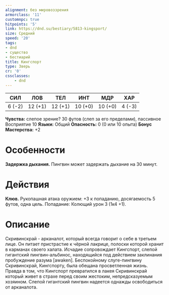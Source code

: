 ```yaml
---
alignment: без мировоззрения
armorclass: '11'
customnpc: true
hitpoints: '5'
link: https://dnd.su/bestiary/5813-kingsport/
size: Средний
speed: '20'
tags:
- dnd
- существо
- бестиарий
title: Кингспорт
type: Зверь
cr: '0'
cssclasses:
    - dnd
---
```



| СИЛ | ЛОВ | ТЕЛ | ИНТ | МДР | ХАР |
|---|---|---|---|---|---|
| 6 (-2) | 12 (+1) | 12 (+1) | 10 (+0) | 10 (+0) | 4 (-3) |
**Чувства:** слепое зрение? 30 футов (слеп за его пределами), пассивное Восприятие 10
**Языки:** Общий
**Опасность:** 0 (0 или 10 опыта)
**Бонус Мастерства:** +2


# Особенности
**Задержка дыхания.** Пингвин может задержать дыхание на 30 минут.


# Действия
**Клюв.** Рукопашная атака оружием: +3 к попаданию, досягаемость 5 футов, одна цель. Попадание: Колющий урон 3 (1к4 +1).


# Описание
Скривинскрай - арканалот, который всегда говорит о себе в третьем лице. Он питает пристрастие к чёрной лакрице, полоски которой хранит в карманах своего халата. Исчадие сопровождает Кингспорт, слепой гигантский пингвин-альбинос, находящийся под действием заклинания пробуждение разума [awaken]. Беспокойному слуге-пингвину Скривинскрай, Кингспорту, была обещана просветленная жизнь. Правда в том, что Кингспорт превратился в лакея Скривинскрай который живет в страхе перед своим жестоким, непредсказуемым хозяином. Слепой гигантский пингвин надеется однажды освободиться от арканалота.